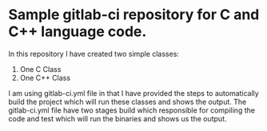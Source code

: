 # Sample gitlab-ci repository for C and C++ language code.

In this repository I have created two simple classes:
1.  One C Class
2.  One C++ Class

I am using gitlab-ci.yml file in that I have provided the steps to automatically build the project which will run these classes and shows the output. The gitlab-ci.yml file have two stages build which responsible for compiling the code and test which will run the binaries and shows us the output.